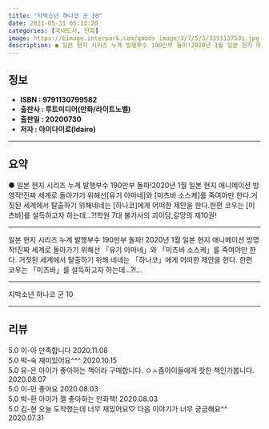 ```yaml
---
title: "지박소년 하나코 군 10"
date: 2021-05-31 05:13:20
categories: [국내도서, 만화]
image: https://bimage.interpark.com/goods_image/3/7/5/3/335113753s.jpg
description: ● 일본 현지 시리즈 누계 발행부수 190만부 돌파!2020년 1월 일본 현지 애니메이션 방영작!진짜 세계로 돌아가기 위해선[유기 아마네]와 [미츠바 소스케]를 죽여야만 한다.거짓된 세계에서 탈출하기 위해네네는 [하나코]에게 어떠한 제안을 한다.한편 코우는 [미츠바]를 설득하고자 하는
---
```


## **정보**

- **ISBN : 9791130799582**
- **출판사 : 루트미디어(만화/라이트노벨)**
- **출판일 : 20200730**
- **저자 : 아이다이로(Idairo)**

------



## **요약**

●  일본 현지 시리즈 누계 발행부수 190만부 돌파!2020년 1월 일본 현지 애니메이션 방영작!진짜 세계로 돌아가기 위해선[유기 아마네]와 [미츠바 소스케]를 죽여야만 한다.거짓된 세계에서 탈출하기 위해네네는 [하나코]에게 어떠한 제안을 한다.한편 코우는 [미츠바]를 설득하고자 하는데…?!학원 7대 불가사의 괴이담,갈망의 제10권!

------

일본 현지 시리즈 누계 발행부수 190만부 돌파!
2020년 1월 일본 현지 애니메이션 방영작!진짜 세계로 돌아가기 위해선
「유기 아마네」와 「미츠바 소스케」를 죽여야만 한다.
거짓된 세계에서 탈출하기 위해
네네는 「하나코」에게 어떠한 제안을 한다.
한편 코우는 「미츠바」를 설득하고자 하는데…?!... 

------


지박소년 하나코 군 10 

------


## **리뷰** 

5.0 이-아 만족합니다 2020.11.08 <br/>5.0 박-숙 재미있어요^^^ 2020.10.15 <br/>5.0 유-은 아이가 좋아하는 책이라 구매합니다. ㅇㅅ즘아이들에게 핫한 책인가봅니다. 2020.08.07 <br/>5.0 이-민 좋아요 2020.08.03 <br/>5.0 박-환 아이가 젤 좋아하는 만화책! 2020.08.03 <br/>5.0 김-현 오늘 도착했는데 너무 재밌어요♡
다음 이야기가 너무 궁금해요^^ 2020.07.31 <br/>